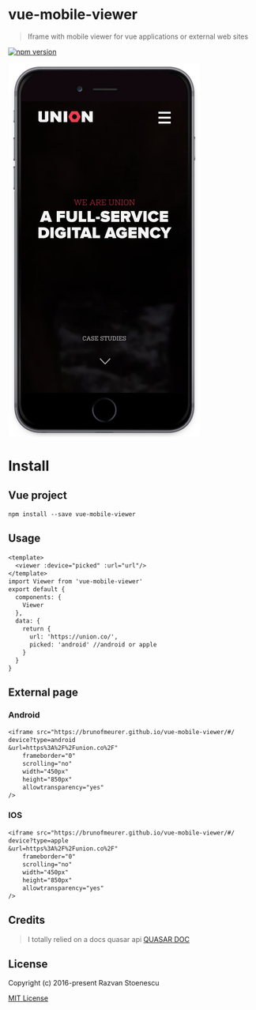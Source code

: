 # vue-mobile-viewer

> Iframe with mobile viewer for vue applications or external web sites

[![npm version](https://badge.fury.io/js/vue-mobile-viewer.svg)](https://badge.fury.io/js/vue-mobile-viewer)

![Image of Yaktocat](src/assets/screenshots/1.png)

# Install

## Vue project
```
npm install --save vue-mobile-viewer
```
## Usage
```
<template>
  <viewer :device="picked" :url="url"/>
</template>
import Viewer from 'vue-mobile-viewer'
export default {
  components: {
    Viewer
  },
  data: {
    return {
      url: 'https://union.co/',
      picked: 'android' //android or apple
    }
  }
}
```

## External page

### Android
```
<iframe src="https://brunofmeurer.github.io/vue-mobile-viewer/#/
device?type=android
&url=https%3A%2F%2Funion.co%2F"
    frameborder="0"
    scrolling="no"
    width="450px"
    height="850px"
    allowtransparency="yes"
/>
```

### IOS
```
<iframe src="https://brunofmeurer.github.io/vue-mobile-viewer/#/
device?type=apple
&url=https%3A%2F%2Funion.co%2F"
    frameborder="0"
    scrolling="no"
    width="450px"
    height="850px"
    allowtransparency="yes"
/>
```

## Credits
> I totally relied on a docs quasar api [QUASAR DOC](http://quasar-framework.org/components/toolbar.html)

## License
Copyright (c) 2016-present Razvan Stoenescu

[MIT License](http://en.wikipedia.org/wiki/MIT_License)